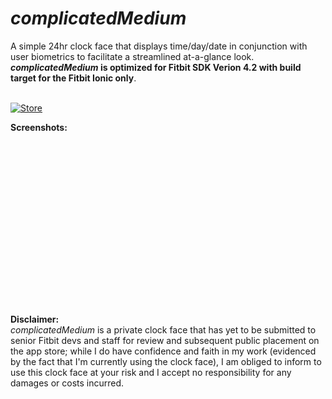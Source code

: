 # _complicatedMedium_
A simple 24hr clock face that displays time/day/date in conjunction with user biometrics to facilitate a streamlined at-a-glance look. <br />
**_complicatedMedium_ is optimized for Fitbit SDK Verion 4.2 with build target for the Fitbit Ionic only**. <br /><br />

[![Store](https://camo.githubusercontent.com/582cd4c52da913b67d65f980285a94708a339dc5/68747470733a2f2f696d672e736869656c64732e696f2f7374617469632f76313f6c6f676f3d666974626974266c6162656c3d466974626974266d6573736167653d47616c6c65727926636f6c6f723d303042304239267374796c653d666f722d7468652d6261646765)](https://gallery.fitbit.com/details/901ba65e-f53b-43a8-8b0a-5e37e4d16b0d)

**Screenshots:**
<table border: none style="width:0%; padding:0px;"><tr>
<td> <img src="https://raw.githubusercontent.com/namponsah/complicatedMedium/main/resources/screenshots/01complicatedMedium-screenshot.png" alt="S1" style="width: 250px;"/> </td>
<td> <img src="https://raw.githubusercontent.com/namponsah/complicatedMedium/main/resources/screenshots/complicatedMedium-screenshot.png" alt="S2" style="width: 250px;"/> </td>
</tr></table>

**Disclaimer:** <br />
_complicatedMedium_ is a private clock face that has yet to be submitted to senior Fitbit devs and staff for review and subsequent public placement on the app store; while I do have confidence and faith in my work (evidenced by the fact that I'm currently using the clock face), I am obliged to inform to use this clock face at your risk and I accept no responsibility for any damages or costs incurred.